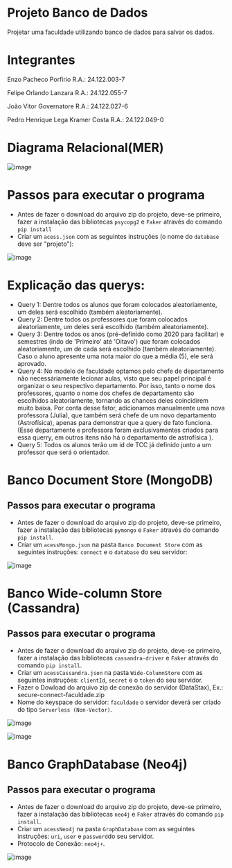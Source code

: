 # Projeto Banco de Dados
 Projetar uma faculdade utilizando banco de dados para salvar os dados.

# Integrantes
Enzo Pacheco Porfirio R.A.: 24.122.003-7

Felipe Orlando Lanzara R.A.: 24.122.055-7

João Vitor Governatore R.A.: 24.122.027-6

Pedro Henrique Lega Kramer Costa R.A.: 24.122.049-0



# Diagrama Relacional(MER)
![image](https://github.com/jvgoverna/Projeto-Banco-de-Dados/blob/main/Diagrama%20Relacional%20(MER).png)

# Passos para executar o programa
- Antes de fazer o download do arquivo zip do projeto, deve-se primeiro, fazer a instalação das bibliotecas ```psycopg2``` e ```Faker``` através do comando ```pip install```
- Criar um ```acess.json``` com as seguintes instruções (o nome do ```database``` deve ser "projeto"):

![image](https://github.com/jvgoverna/Projeto-Banco-de-Dados/blob/main/Imagem%20do%20acess%20do%20json.png)

# Explicação das querys:
- Query 1: Dentre todos os alunos que foram colocados aleatoriamente, um deles será escolhido (também aleatoriamente).
- Query 2: Dentre todos os professores que foram colocados aleatoriamente, um deles será escolhido (também aleatoriamente).
- Query 3: Dentre todos os anos (pré-definido como 2020 para facilitar) e semestres (indo de 'Primeiro' até 'Oitavo') que foram colocados aleatoriamente, um de cada será escolhido (também aleatoriamente). Caso o aluno apresente uma nota maior do que a média (5), ele será aprovado.
- Query 4: No modelo de faculdade optamos pelo chefe de departamento não necessáriamente lecionar aulas, visto que seu papel principal é organizar o seu respectivo departamento. Por isso, tanto o nome dos professores, quanto o nome dos chefes de departamento são escolhidos aleatoriamente, tornando as chances deles coincidirem muito baixa. Por conta desse fator, adicionamos manualmente uma nova professora (Julia), que também será chefe de um novo departamento (Astrofísica), apenas para demonstrar que a query de fato funciona. (Esse departamente e professora foram exclusivamentes criados para essa querry, em outros itens não há o departamento de astrofísica ).
- Query 5: Todos os alunos terão um id de TCC já definido junto a um professor que será o orientador.

# Banco Document Store (MongoDB)

## Passos para executar o programa
- Antes de fazer o download do arquivo zip do projeto, deve-se primeiro, fazer a instalação das bibliotecas ```pymongo``` e ```Faker``` através do comando ```pip install```.
- Criar um ```acessMongo.json``` na pasta ```Banco Document Store``` com as seguintes instruções: ```connect``` e o ```database``` do seu servidor:

![image](https://github.com/jvgoverna/Projeto-Banco-de-Dados/blob/main/Conexao%20MongoDB.png)

# Banco Wide-column Store (Cassandra)

## Passos para executar o programa
- Antes de fazer o download do arquivo zip do projeto, deve-se primeiro, fazer a instalação das bibliotecas ```cassandra-driver``` e ```Faker``` através do comando ```pip install```.
- Criar um ```acessCassandra.json``` na pasta ```Wide-ColumnStore``` com as seguintes instruções: ```clientId```, ```secret``` e o ```token``` do seu servidor.
- Fazer o Dowload do arquivo zip de conexão do servidor (DataStax), Ex.: secure-connect-faculdade.zip
- Nome do keyspace do servidor: ```faculdade``` o servidor deverá ser criado do tipo ```Serverless (Non-Vector)```.

![image](https://github.com/jvgoverna/Projeto-Banco-de-Dados/blob/main/Conexao%20Cassandra.png)

![image](https://github.com/jvgoverna/Projeto-Banco-de-Dados/blob/main/Nome%20do%20arquivo%20ZIP%20de%20conexao%20do%20banco.png)

# Banco GraphDatabase (Neo4j)

## Passos para executar o programa
- Antes de fazer o download do arquivo zip do projeto, deve-se primeiro, fazer a instalação das bibliotecas ```neo4j``` e ```Faker``` através do comando ```pip install```.
- Criar um ```acessNeo4j``` na pasta ```GraphDatabase``` com as seguintes instruções: ```uri```, ```user``` e ```password```do seu servidor.
- Protocolo de Conexão: ```neo4j+```.

![image](https://github.com/jvgoverna/Projeto-Banco-de-Dados/blob/main/Conexao%20Neo4j.png)
